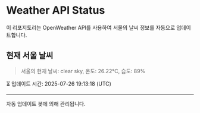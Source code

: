 
# Weather API Status

이 리포지토리는 OpenWeather API를 사용하여 서울의 날씨 정보를 자동으로 업데이트합니다.

## 현재 서울 날씨
> 서울의 현재 날씨: clear sky, 온도: 26.22°C, 습도: 89%

⏳ 업데이트 시간: 2025-07-26 19:13:18 (UTC)

---
자동 업데이트 봇에 의해 관리됩니다.
